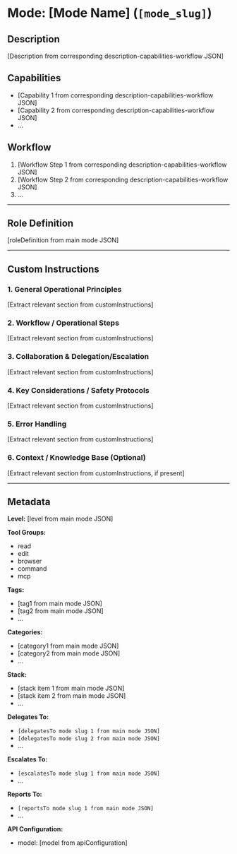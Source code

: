 # Mode: [Mode Name] (`[mode_slug]`)

## Description
[Description from corresponding description-capabilities-workflow JSON]

## Capabilities
*   [Capability 1 from corresponding description-capabilities-workflow JSON]
*   [Capability 2 from corresponding description-capabilities-workflow JSON]
*   ...

## Workflow
1.  [Workflow Step 1 from corresponding description-capabilities-workflow JSON]
2.  [Workflow Step 2 from corresponding description-capabilities-workflow JSON]
3.  ...

---

## Role Definition
[roleDefinition from main mode JSON]

---

## Custom Instructions

### 1. General Operational Principles
[Extract relevant section from customInstructions]

### 2. Workflow / Operational Steps
[Extract relevant section from customInstructions]

### 3. Collaboration & Delegation/Escalation
[Extract relevant section from customInstructions]

### 4. Key Considerations / Safety Protocols
[Extract relevant section from customInstructions]

### 5. Error Handling
[Extract relevant section from customInstructions]

### 6. Context / Knowledge Base (Optional)
[Extract relevant section from customInstructions, if present]

---

## Metadata

**Level:** [level from main mode JSON]

**Tool Groups:**
- read
- edit
- browser
- command
- mcp

**Tags:**
- [tag1 from main mode JSON]
- [tag2 from main mode JSON]
- ...

**Categories:**
*   [category1 from main mode JSON]
*   [category2 from main mode JSON]
*   ...

**Stack:**
*   [stack item 1 from main mode JSON]
*   [stack item 2 from main mode JSON]
*   ...

**Delegates To:**
*   `[delegatesTo mode slug 1 from main mode JSON]`
*   `[delegatesTo mode slug 2 from main mode JSON]`
*   ...

**Escalates To:**
*   `[escalatesTo mode slug 1 from main mode JSON]`
*   ...

**Reports To:**
*   `[reportsTo mode slug 1 from main mode JSON]`
*   ...

**API Configuration:**
- model: [model from apiConfiguration]